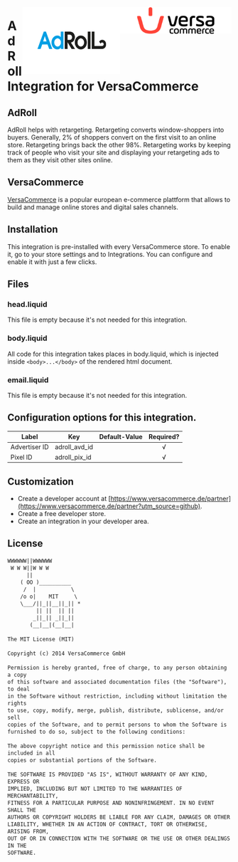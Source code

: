 [<img src="versacommerce.png" width="250px" height="60px" align="right" alt="VersaCommerce.de">](https://www.versacommerce.de/?utm_source=github)
[<img src="integration_logo.png" width="220px" height="150px" align="right" alt="adroll.com">](https://www.adroll.com/?utm_source=www.versacommerce.de)

# AdRoll Integration for VersaCommerce

## AdRoll
AdRoll helps with retargeting.
Retargeting converts window-shoppers into buyers. Generally, 2% of shoppers convert on the first visit to an online store. Retargeting brings back the other 98%. Retargeting works by keeping track of people who visit your site and displaying your retargeting ads to them as they visit other sites online.

## VersaCommerce

[VersaCommerce](https://www.versacommerce.de/?utm_source=github) is a popular european e-commerce plattform that allows to build and manage online stores and digital sales channels.

## Installation
This integration is pre-installed with every VersaCommerce store. To enable it, go to your store settings and to Integrations. You can configure and enable it with just a few clicks.

## Files

### head.liquid
This file is empty because it's not needed for this integration.

### body.liquid
All code for this integration takes places in body.liquid, which is injected inside ```<body>...</body>``` of the rendered html document.

### email.liquid
This file is empty because it's not needed for this integration.

## Configuration options for this integration.
| Label          | Key           | Default-Value  | Required?  |
| -------------- | ------------- | -------------- | :--------: |
| Advertiser ID  | adroll_avd_id |                | √          |
| Pixel ID       | adroll_pix_id |                | √          |


##  Customization
* Create a developer account at [https://www.versacommerce.de/partner](https://www.versacommerce.de/partner?utm_source=github).
* Create a free developer store.
* Create an integration in your developer area.

## License

```
WWWWWW||WWWWWW
 W W W||W W W
      ||
    ( OO )__________
     /  |           \
    /o o|    MIT     \
    \___/||_||__||_|| *
         || ||  || ||
        _||_|| _||_||
       (__|__|(__|__|

The MIT License (MIT)

Copyright (c) 2014 VersaCommerce GmbH

Permission is hereby granted, free of charge, to any person obtaining a copy
of this software and associated documentation files (the "Software"), to deal
in the Software without restriction, including without limitation the rights
to use, copy, modify, merge, publish, distribute, sublicense, and/or sell
copies of the Software, and to permit persons to whom the Software is
furnished to do so, subject to the following conditions:

The above copyright notice and this permission notice shall be included in all
copies or substantial portions of the Software.

THE SOFTWARE IS PROVIDED "AS IS", WITHOUT WARRANTY OF ANY KIND, EXPRESS OR
IMPLIED, INCLUDING BUT NOT LIMITED TO THE WARRANTIES OF MERCHANTABILITY,
FITNESS FOR A PARTICULAR PURPOSE AND NONINFRINGEMENT. IN NO EVENT SHALL THE
AUTHORS OR COPYRIGHT HOLDERS BE LIABLE FOR ANY CLAIM, DAMAGES OR OTHER
LIABILITY, WHETHER IN AN ACTION OF CONTRACT, TORT OR OTHERWISE, ARISING FROM,
OUT OF OR IN CONNECTION WITH THE SOFTWARE OR THE USE OR OTHER DEALINGS IN THE
SOFTWARE.
```
